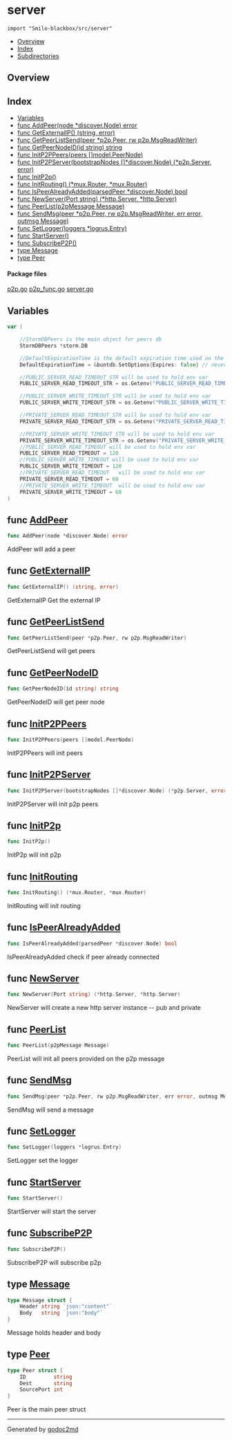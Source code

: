 

# server
`import "Smilo-blackbox/src/server"`

* [Overview](#pkg-overview)
* [Index](#pkg-index)
* [Subdirectories](#pkg-subdirectories)

## <a name="pkg-overview">Overview</a>



## <a name="pkg-index">Index</a>
* [Variables](#pkg-variables)
* [func AddPeer(node *discover.Node) error](#AddPeer)
* [func GetExternalIP() (string, error)](#GetExternalIP)
* [func GetPeerListSend(peer *p2p.Peer, rw p2p.MsgReadWriter)](#GetPeerListSend)
* [func GetPeerNodeID(id string) string](#GetPeerNodeID)
* [func InitP2PPeers(peers []model.PeerNode)](#InitP2PPeers)
* [func InitP2PServer(bootstrapNodes []*discover.Node) (*p2p.Server, error)](#InitP2PServer)
* [func InitP2p()](#InitP2p)
* [func InitRouting() (*mux.Router, *mux.Router)](#InitRouting)
* [func IsPeerAlreadyAdded(parsedPeer *discover.Node) bool](#IsPeerAlreadyAdded)
* [func NewServer(Port string) (*http.Server, *http.Server)](#NewServer)
* [func PeerList(p2pMessage Message)](#PeerList)
* [func SendMsg(peer *p2p.Peer, rw p2p.MsgReadWriter, err error, outmsg Message)](#SendMsg)
* [func SetLogger(loggers *logrus.Entry)](#SetLogger)
* [func StartServer()](#StartServer)
* [func SubscribeP2P()](#SubscribeP2P)
* [type Message](#Message)
* [type Peer](#Peer)


#### <a name="pkg-files">Package files</a>
[p2p.go](/src/Smilo-blackbox/src/server/p2p.go) [p2p_func.go](/src/Smilo-blackbox/src/server/p2p_func.go) [server.go](/src/Smilo-blackbox/src/server/server.go) 



## <a name="pkg-variables">Variables</a>
``` go
var (

    //StormDBPeers is the main object for peers db
    StormDBPeers *storm.DB

    //DefaultExpirationTime is the default expiration time used on the database
    DefaultExpirationTime = &buntdb.SetOptions{Expires: false} // never expire

    //PUBLIC_SERVER_READ_TIMEOUT_STR will be used to hold env var
    PUBLIC_SERVER_READ_TIMEOUT_STR = os.Getenv("PUBLIC_SERVER_READ_TIMEOUT")

    //PUBLIC_SERVER_WRITE_TIMEOUT_STR will be used to hold env var
    PUBLIC_SERVER_WRITE_TIMEOUT_STR = os.Getenv("PUBLIC_SERVER_WRITE_TIMEOUT")

    //PRIVATE_SERVER_READ_TIMEOUT_STR will be used to hold env var
    PRIVATE_SERVER_READ_TIMEOUT_STR = os.Getenv("PRIVATE_SERVER_READ_TIMEOUT")

    //PRIVATE_SERVER_WRITE_TIMEOUT_STR will be used to hold env var
    PRIVATE_SERVER_WRITE_TIMEOUT_STR = os.Getenv("PRIVATE_SERVER_WRITE_TIMEOUT")
    //PUBLIC_SERVER_READ_TIMEOUT will be used to hold env var
    PUBLIC_SERVER_READ_TIMEOUT = 120
    //PUBLIC_SERVER_WRITE_TIMEOUT will be used to hold env var
    PUBLIC_SERVER_WRITE_TIMEOUT = 120
    //PRIVATE_SERVER_READ_TIMEOUT   will be used to hold env var
    PRIVATE_SERVER_READ_TIMEOUT = 60
    //PRIVATE_SERVER_WRITE_TIMEOUT  will be used to hold env var
    PRIVATE_SERVER_WRITE_TIMEOUT = 60
)
```


## <a name="AddPeer">func</a> [AddPeer](/src/target/p2p_func.go?s=5296:5335#L220)
``` go
func AddPeer(node *discover.Node) error
```
AddPeer will add a peer



## <a name="GetExternalIP">func</a> [GetExternalIP](/src/target/p2p_func.go?s=11209:11245#L458)
``` go
func GetExternalIP() (string, error)
```
GetExternalIP Get the external IP



## <a name="GetPeerListSend">func</a> [GetPeerListSend](/src/target/p2p_func.go?s=9289:9347#L371)
``` go
func GetPeerListSend(peer *p2p.Peer, rw p2p.MsgReadWriter)
```
GetPeerListSend will get peers



## <a name="GetPeerNodeID">func</a> [GetPeerNodeID](/src/target/p2p_func.go?s=10131:10167#L408)
``` go
func GetPeerNodeID(id string) string
```
GetPeerNodeID will get peer node



## <a name="InitP2PPeers">func</a> [InitP2PPeers](/src/target/p2p_func.go?s=5708:5749#L238)
``` go
func InitP2PPeers(peers []model.PeerNode)
```
InitP2PPeers will init peers



## <a name="InitP2PServer">func</a> [InitP2PServer](/src/target/p2p_func.go?s=1236:1308#L41)
``` go
func InitP2PServer(bootstrapNodes []*discover.Node) (*p2p.Server, error)
```
InitP2PServer will init p2p peers



## <a name="InitP2p">func</a> [InitP2p](/src/target/p2p_func.go?s=2637:2651#L99)
``` go
func InitP2p()
```
InitP2p will init p2p



## <a name="InitRouting">func</a> [InitRouting](/src/target/server.go?s=7219:7264#L254)
``` go
func InitRouting() (*mux.Router, *mux.Router)
```
InitRouting will init routing



## <a name="IsPeerAlreadyAdded">func</a> [IsPeerAlreadyAdded](/src/target/p2p_func.go?s=10612:10667#L430)
``` go
func IsPeerAlreadyAdded(parsedPeer *discover.Node) bool
```
IsPeerAlreadyAdded check if peer already connected



## <a name="NewServer">func</a> [NewServer](/src/target/server.go?s=4267:4323#L139)
``` go
func NewServer(Port string) (*http.Server, *http.Server)
```
NewServer will create a new http server instance -- pub and private



## <a name="PeerList">func</a> [PeerList](/src/target/p2p_func.go?s=8830:8863#L353)
``` go
func PeerList(p2pMessage Message)
```
PeerList will init all peers provided on the p2p message



## <a name="SendMsg">func</a> [SendMsg](/src/target/p2p.go?s=3862:3939#L174)
``` go
func SendMsg(peer *p2p.Peer, rw p2p.MsgReadWriter, err error, outmsg Message)
```
SendMsg will send a message



## <a name="SetLogger">func</a> [SetLogger](/src/target/server.go?s=4049:4086#L129)
``` go
func SetLogger(loggers *logrus.Entry)
```
SetLogger set the logger



## <a name="StartServer">func</a> [StartServer](/src/target/server.go?s=4839:4857#L157)
``` go
func StartServer()
```
StartServer will start the server



## <a name="SubscribeP2P">func</a> [SubscribeP2P](/src/target/p2p_func.go?s=4102:4121#L171)
``` go
func SubscribeP2P()
```
SubscribeP2P will subscribe p2p




## <a name="Message">type</a> [Message](/src/target/p2p.go?s=951:1035#L28)
``` go
type Message struct {
    Header string `json:"content"`
    Body   string `json:"body"`
}
```
Message holds header and body










## <a name="Peer">type</a> [Peer](/src/target/p2p.go?s=1068:1142#L34)
``` go
type Peer struct {
    ID         string
    Dest       string
    SourcePort int
}
```
Peer is the main peer struct














- - -
Generated by [godoc2md](http://godoc.org/github.com/davecheney/godoc2md)
